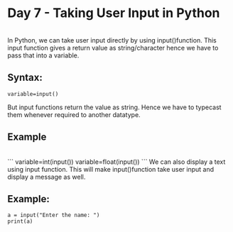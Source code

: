 # Day 7 - Taking User Input in Python

<br>
In Python, we can take user input directly by using input()function. This input function gives a return value as string/character hence we have to pass that into a variable.

## Syntax:

```
variable=input()
```

But input functions return the value as string. Hence we have to typecast them whenever required to another datatype.

## Example

<br>
```
variable=int(input())
variable=float(input())
```
We can also display a text using input function. This will make input()function take user input and display a message as well.

## Example:

```
a = input("Enter the name: ")
print(a)
```
